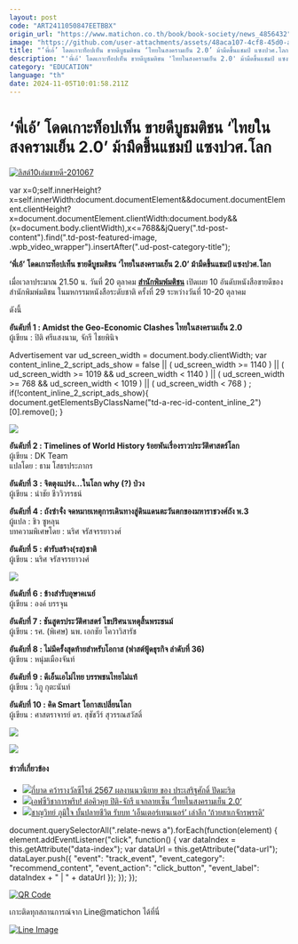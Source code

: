 ```yaml
---
layout: post
code: "ART2411050847EETBBX"
origin_url: "https://www.matichon.co.th/book/book-society/news_4856432"
image: "https://github.com/user-attachments/assets/48aca107-4cf8-45d0-a3a7-bf5aaf91504c"
title: "‘พี่เอ้’ โดดเกาะท็อปเท็น ขายดีบูธมติชน ‘ไทยในสงครามเย็น 2.0’ ม้ามืดขึ้นแชมป์ แซงปวศ.โลก"
description: "'พี่เอ้' โดดเกาะท็อปเท็น ขายดีบูธมติชน 'ไทยในสงครามเย็น 2.0' ม้ามืดขึ้นแชมป์ แซงปวศ.โลก"
category: "EDUCATION"
language: "th"
date: 2024-11-05T10:01:58.211Z
---
```


# ‘พี่เอ้’ โดดเกาะท็อปเท็น ขายดีบูธมติชน ‘ไทยในสงครามเย็น 2.0’ ม้ามืดขึ้นแชมป์ แซงปวศ.โลก

[![](https://www.matichon.co.th/wp-content/uploads/2024/10/ลิสต์10เล่มขายดี-201067.jpg "ลิสต์10เล่มขายดี-201067")](https://www.matichon.co.th/wp-content/uploads/2024/10/ลิสต์10เล่มขายดี-201067.jpg)

var x=0;self.innerHeight?x=self.innerWidth:document.documentElement&&document.documentElement.clientHeight?x=document.documentElement.clientWidth:document.body&&(x=document.body.clientWidth),x<=768&&jQuery(".td-post-content").find(".td-post-featured-image, .wpb\_video\_wrapper").insertAfter(".ud-post-category-title");

**‘พี่เอ้’ โดดเกาะท็อปเท็น ขายดีบูธมติชน ‘ไทยในสงครามเย็น 2.0’ ม้ามืดขึ้นแชมป์ แซงปวศ.โลก**

เมื่อเวลาประมาณ 21.50 น. วันที่ 20 ตุลาคม [**สำนักพิมพ์มติชน**](https://www.facebook.com/matichonbook) เปิดเผย 10 อันดับหนังสือขายดีของสำนักพิมพ์มติชน ในมหกรรมหนังสือระดับชาติ ครั้งที่ 29 ระหว่างวันที่ 10-20 ตุลาคม

ดังนี้

**อันดับที่ 1 : Amidst the Geo-Economic Clashes ไทยในสงครามเย็น 2.0**  
ผู้เขียน : ปิติ ศรีแสงนาม, จักรี ไชยพินิจ

Advertisement var ud\_screen\_width = document.body.clientWidth; var content\_inline\_2\_script\_ads\_show = false || ( ud\_screen\_width >= 1140 ) || ( ud\_screen\_width >= 1019 && ud\_screen\_width < 1140 ) || ( ud\_screen\_width >= 768 && ud\_screen\_width < 1019 ) || ( ud\_screen\_width < 768 ) ; if(!content\_inline\_2\_script\_ads\_show){ document.getElementsByClassName("td-a-rec-id-content\_inline\_2")\[0\].remove(); }

![](https://www.matichon.co.th/wp-content/uploads/2024/10/S__3784729.jpg)

**อันดับที่ 2 : Timelines of World History ร้อยพันเรื่องราวประวัติศาสตร์โลก**  
ผู้เขียน : DK Team  
แปลโดย : ธาม โสธรประภากร

**อันดับที่ 3 : จิตตุงแปร่ง…ในโลก why (?) ป่วง**  
ผู้เขียน : นำชัย ชีววิวรรธน์

**อันดับที่ 4 : ถังซำจั๋ง จดหมายเหตุการเดินทางสู่ดินแดนตะวันตกของมหาราชวงศ์ถัง พ.3**  
ผู้แปล : ชิว ซูหลุน  
บทความพิเศษโดย : นริศ จรัสจรรยาวงศ์

**อันดับที่ 5 : ตำรับสร้าง(รส)ชาติ**  
ผู้เขียน : นริศ จรัสจรรยาวงศ์

![](https://www.matichon.co.th/wp-content/uploads/2024/10/S__3784713_0.jpg)

**อันดับที่ 6 : ข้างสำรับอุษาคเนย์**  
ผู้เขียน : องค์ บรรจุน

**อันดับที่ 7 : ชันสูตรประวัติศาสตร์ ไขปริศนาเหตุสิ้นพระชนม์**   
ผู้เขียน : รศ. (พิเศษ) นพ. เอกชัย โควาวิสารัช

**อันดับที่ 8 : ไม่มีครั้งสุดท้ายสำหรับโอกาส (ฟาสต์ฟู้ดธุรกิจ ลำดับที่ 36)**  
ผู้เขียน : หนุ่มเมืองจันท์

**อันดับที่ 9 : ดีเอ็นเอไม่ไทย บรรพชนไทยไม่แท้**  
ผู้เขียน : วิภู กุตะนันท์

**อันดับที่ 10 : คิด Smart โอกาสเปลี่ยนโลก**  
ผู้เขียน : ศาสตราจารย์ ดร. สุชัชวีร์ สุวรรณสวัสดิ์

![](https://www.matichon.co.th/wp-content/uploads/2024/10/S__79151150.jpg)

![](https://www.matichon.co.th/wp-content/uploads/2024/10/S__3792915.jpg)

#### ข่าวที่เกี่ยวข้อง

*   [![](https://www.matichon.co.th/wp-content/uploads/2024/10/website88888.jpg)กี่บาด คว้ารางวัลซีไรต์ 2567 ผลงานนวนิยาย ของ ประเสริฐศักดิ์ ปัดมะริด](https://www.matichon.co.th/book/news_4869736)
*   [![](https://www.matichon.co.th/wp-content/uploads/2024/10/ปิติ-จักรี-038.jpg)เอฟซีวิชาการพรึบ! ต่อคิวคุย ปิติ-จักรี แจกลายเซ็น ‘ไทยในสงครามเย็น 2.0’](https://www.matichon.co.th/book/book-society/news_4856221)
*   [![](https://www.matichon.co.th/wp-content/uploads/2024/10/ชาญวิทย์-ถ้วยสาเกจักรพรรดิ.jpg)ชาญวิทย์ ภูมิใจ บั้นปลายชีวิต รับบท ‘เอ็นเตอร์เทนเนอร์’ เล่าลึก ‘ถ้วยสาเกจักรพรรดิ’](https://www.matichon.co.th/book/book-society/news_4856159)

document.querySelectorAll(".relate-news a").forEach(function(element) { element.addEventListener("click", function() { var dataIndex = this.getAttribute("data-index"); var dataUrl = this.getAttribute("data-url"); dataLayer.push({ "event": "track\_event", "event\_category": "recommend\_content", "event\_action": "click\_button", "event\_label": dataIndex + " | " + dataUrl }); }); });

[![QR Code](https://www.matichon.co.th/wp-content/uploads/2023/07/wob1371z.jpg)](https://lin.ee/ht0nDxX)

เกาะติดทุกสถานการณ์จาก Line@matichon ได้ที่นี่

[![Line Image](https://www.matichon.co.th/wp-content/uploads/2023/07/th.png)](https://lin.ee/ht0nDxX)
